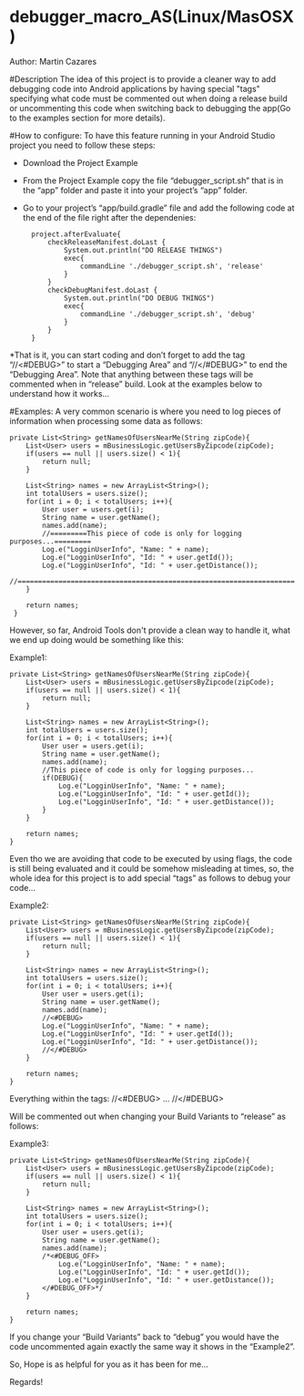 # debugger_macro_AS(Linux/MasOSX)
Author: Martin Cazares

#Description
The idea of this project is to provide a cleaner way to add debugging code into Android applications by having
special "tags" specifying what code must be commented out when doing a release build or uncommenting this code when switching back to debugging the app(Go to the examples section for more details).

#How to configure:
To have this feature running in your Android Studio project you need to follow these steps:
* Download the Project Example
* From the Project Example copy the file “debugger_script.sh” that is in the “app” folder and paste it into your project’s “app” folder.
* Go to your project’s “app/build.gradle” file and add the following code at the end of the file right after the dependenies:

        project.afterEvaluate{
            checkReleaseManifest.doLast {
                System.out.println("DO RELEASE THINGS")
                exec{
                    commandLine './debugger_script.sh', 'release'
                }
            }
            checkDebugManifest.doLast {
                System.out.println("DO DEBUG THINGS")
                exec{
                    commandLine './debugger_script.sh', 'debug'
                }
            }
        }


*That is it, you can start coding and don’t forget to add the tag “//<#DEBUG>” to start a “Debugging Area” and “//</#DEBUG>” to end the “Debugging Area”. Note that anything between these tags will be commented when in “release” build. Look at the examples below to understand how it works…


#Examples:
A very common scenario is where you need to log pieces of information when processing some data as follows:

    private List<String> getNamesOfUsersNearMe(String zipCode){
        List<User> users = mBusinessLogic.getUsersByZipcode(zipCode);
        if(users == null || users.size() < 1){
            return null;
        }

        List<String> names = new ArrayList<String>();
        int totalUsers = users.size();
        for(int i = 0; i < totalUsers; i++){
            User user = users.get(i);
            String name = user.getName();
            names.add(name);
            //=========This piece of code is only for logging purposes...=========
            Log.e("LogginUserInfo", "Name: " + name);
            Log.e("LogginUserInfo", "Id: " + user.getId());
            Log.e("LogginUserInfo", "Id: " + user.getDistance());
            //====================================================================
        }

        return names;
     }

However, so far, Android Tools don't provide a clean way to handle it, what we end up doing would be something like this:

Example1:

    private List<String> getNamesOfUsersNearMe(String zipCode){
        List<User> users = mBusinessLogic.getUsersByZipcode(zipCode);
        if(users == null || users.size() < 1){
            return null;
        }

        List<String> names = new ArrayList<String>();
        int totalUsers = users.size();
        for(int i = 0; i < totalUsers; i++){
            User user = users.get(i);
            String name = user.getName();
            names.add(name);
            //This piece of code is only for logging purposes...
            if(DEBUG){
                Log.e("LogginUserInfo", "Name: " + name);
                Log.e("LogginUserInfo", "Id: " + user.getId());
                Log.e("LogginUserInfo", "Id: " + user.getDistance());
            }
        }

        return names;
    }

Even tho we are avoiding that code to be executed by using flags, the code is still being evaluated and it could be somehow misleading at times, so, the whole idea for this project is to add special “tags” as follows to debug your code…

Example2:

    private List<String> getNamesOfUsersNearMe(String zipCode){
        List<User> users = mBusinessLogic.getUsersByZipcode(zipCode);
        if(users == null || users.size() < 1){
            return null;
        }

        List<String> names = new ArrayList<String>();
        int totalUsers = users.size();
        for(int i = 0; i < totalUsers; i++){
            User user = users.get(i);
            String name = user.getName();
            names.add(name);
            //<#DEBUG>
            Log.e("LogginUserInfo", "Name: " + name);
            Log.e("LogginUserInfo", "Id: " + user.getId());
            Log.e("LogginUserInfo", "Id: " + user.getDistance());
            //</#DEBUG>
        }

        return names;
    }

Everything within the tags:
//<#DEBUG>
…
//</#DEBUG>

Will be commented out when changing your Build Variants to “release” as follows:

Example3:

    private List<String> getNamesOfUsersNearMe(String zipCode){
        List<User> users = mBusinessLogic.getUsersByZipcode(zipCode);
        if(users == null || users.size() < 1){
            return null;
        }

        List<String> names = new ArrayList<String>();
        int totalUsers = users.size();
        for(int i = 0; i < totalUsers; i++){
            User user = users.get(i);
            String name = user.getName();
            names.add(name);
            /*<#DEBUG_OFF>
                Log.e("LogginUserInfo", "Name: " + name);
                Log.e("LogginUserInfo", "Id: " + user.getId());
                Log.e("LogginUserInfo", "Id: " + user.getDistance());
            </#DEBUG_OFF>*/
        }

        return names;
    }

If you change your “Build Variants” back to “debug” you would have the code uncommented again exactly the same way it shows in the “Example2”.


So, Hope is as helpful for you as it has been for me…

Regards!